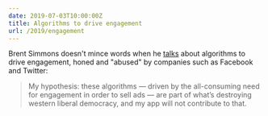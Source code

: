 ```yaml
---
date: 2019-07-03T10:00:00Z
title: Algorithms to drive engagement
url: /2019/engagement
---
```


Brent Simmons doesn't mince words when he [talks] about algorithms to drive engagement, honed and
"abused" by companies such as Facebook and Twitter:

> My hypothesis: these algorithms — driven by the all-consuming need for engagement in order to
> sell ads — are part of what’s destroying western liberal democracy, and my app will not
> contribute to that.

[talks]: https://inessential.com/2019/07/02/no_algorithms
